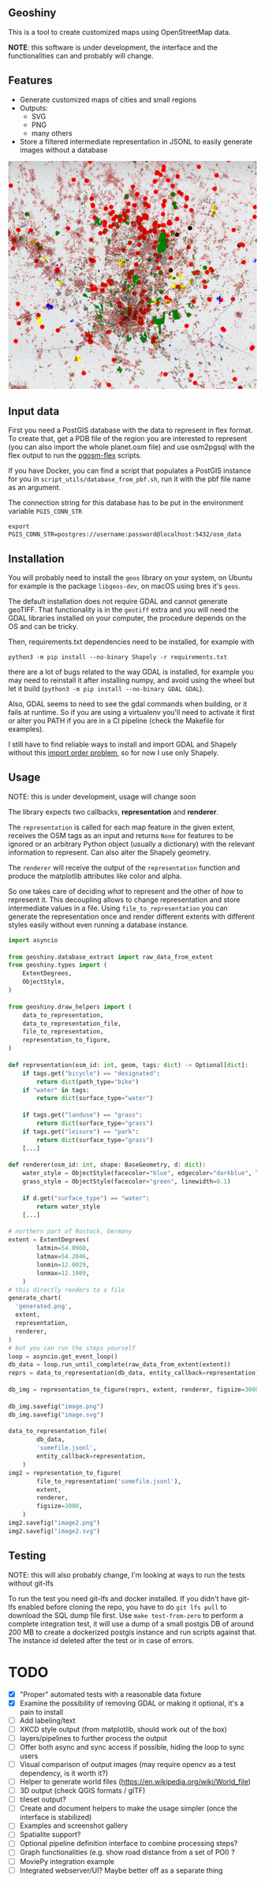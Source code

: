 ## Geoshiny

This is a tool to create customized maps using OpenStreetMap data.

__NOTE__: this software is under development, the interface and the functionalities can and probably will change.

## Features

* Generate customized maps of cities and small regions
* Outputs:
  * SVG
  * PNG
  * many others
* Store a filtered intermediate representation in JSONL to easily generate images without a database

![example generated map](example.png)


## Input data

First you need a PostGIS database with the data to represent in flex format. To create that, get a PDB file of the region you are interested to represent (you can also import the whole planet.osm file) and use osm2pgsql with the flex output to run the [pgosm-flex](https://github.com/rustprooflabs/pgosm-flex) scripts.

If you have Docker, you can find a script that populates a PostGIS instance for you in `script_utils/database_from_pbf.sh`, run it with the pbf file name as an argument.

The connection string for this database has to be put in the environment variable `PGIS_CONN_STR`

    export PGIS_CONN_STR=postgres://username:password@localhost:5432/osm_data

## Installation

You will probably need to install the `geos` library on your system, on Ubuntu for example is the package `libgeos-dev`, on macOS using bres it's `geos`.

The default installation does not require GDAL and cannot generate geoTIFF. That functionality is in the `geotiff` extra and you will need the GDAL libraries installed on your computer, the procedure depends on the OS and can be tricky.

Then, requirements.txt dependencies need to be installed, for example with

    python3 -m pip install --no-binary Shapely -r requirements.txt

there are a lot of bugs related to the way GDAL is installed, for example you may need to reinstall it after installing numpy, and avoid using the wheel but let it build (`python3 -m pip install --no-binary GDAL GDAL`).

Also, GDAL seems to need to see the gdal commands when building, or it fails at runtime. So if you are using a virtualenv you'll need to activate it first or alter you PATH if you are in a CI pipeline (check the Makefile for examples).

I still have to find reliable ways to install and import GDAL and Shapely without this [import order problem](https://github.com/OSGeo/gdal/issues/3779), so for now I use only Shapely.

## Usage

NOTE: this is under development, usage will change soon

The library expects two callbacks, __representation__ and __renderer__.

The `representation` is called for each map feature in the given extent, receives the OSM tags as an input and returns `None` for features to be ignored or an arbitrary Python object (usually a dictionary) with the relevant information to represent. Can also alter the Shapely geometry.

The `renderer` will receive the output of the `representation` function and produce the matplotlib attributes like color and alpha.

So one takes care of deciding *what* to represent and the other of *how* to represent it. This decoupling allows to change representation and store intermediate values in a file.
Using `file_to_representation` you can generate the representation once and render different extents with different styles easily without even running a database instance.

```python
import asyncio

from geoshiny.database_extract import raw_data_from_extent
from geoshiny.types import (
    ExtentDegrees,
    ObjectStyle,
)

from geoshiny.draw_helpers import (
    data_to_representation,
    data_to_representation_file,
    file_to_representation,
    representation_to_figure,
)

def representation(osm_id: int, geom, tags: dict) -> Optional[dict]:
    if tags.get("bicycle") == "designated":
        return dict(path_type="bike")
    if "water" in tags:
        return dict(surface_type="water")

    if tags.get("landuse") == "grass":
        return dict(surface_type="grass")
    if tags.get("leisure") == "park":
        return dict(surface_type="grass")
    [...]

def renderer(osm_id: int, shape: BaseGeometry, d: dict):
    water_style = ObjectStyle(facecolor="blue", edgecolor="darkblue", linewidth=0.1)
    grass_style = ObjectStyle(facecolor="green", linewidth=0.1)

    if d.get("surface_type") == "water":
        return water_style
    [...]

# northern part of Rostock, Germany
extent = ExtentDegrees(
        latmin=54.0960,
        latmax=54.2046,
        lonmin=12.0029,
        lonmax=12.1989,
    )
# this directly renders to a file
generate_chart(
  'generated.png',
  extent,
  representation,
  renderer,
)
# but you can run the steps yourself
loop = asyncio.get_event_loop()
db_data = loop.run_until_complete(raw_data_from_extent(extent))
reprs = data_to_representation(db_data, entity_callback=representation)

db_img = representation_to_figure(reprs, extent, renderer, figsize=3000)

db_img.savefig("image.png")
db_img.savefig("image.svg")

data_to_representation_file(
        db_data,
        'somefile.jsonl',
        entity_callback=representation,
    )
img2 = representation_to_figure(
        file_to_representation('somefile.jsonl'),
        extent,
        renderer,
        figsize=3000,
    )
img2.savefig("image2.png")
img2.savefig("image2.svg")

```

## Testing

NOTE: this will also probably change, I'm looking at ways to run the tests without git-lfs

To run the test you need git-lfs and docker installed. If you didn't have git-lfs enabled before cloning the repo, you have to do `git lfs pull` to download the SQL dump file first.
Use `make test-from-zero` to perform a complete integration test, it will use a dump of a small postgis DB of around 200 MB to create a dockerized postgis instance and run scripts against that. The instance id deleted after the test or in case of errors.

# TODO

- [x] "Proper" automated tests with a reasonable data fixture
- [x] Examine the possibility of removing GDAL or making it optional, it's a pain to install
- [ ] Add labeling/text
- [ ] XKCD style output (from matplotlib, should work out of the box)
- [ ] layers/pipelines to further process the output
- [ ] Offer both async and sync access if possible, hiding the loop to sync users
- [ ] Visual comparison of output images (may require opencv as a test dependency, is it worth it?)
- [ ] Helper to generate world files (https://en.wikipedia.org/wiki/World_file)
- [ ] 3D output (check QGIS formats / glTF)
- [ ] tileset output?
- [ ] Create and document helpers to make the usage simpler (once the interface is stabilized)
- [ ] Examples and screenshot gallery
- [ ] Spatialite support?
- [ ] Optional pipeline definition interface to combine processing steps?
- [ ] Graph functionalities (e.g. show road distance from a set of POI) ?
- [ ] MoviePy integration example
- [ ] Integrated webserver/UI? Maybe better off as a separate thing

